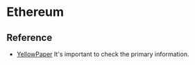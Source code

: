 # Ethereum

## Reference
- [YellowPaper](https://ethereum.github.io/yellowpaper/paper.pdf) It's important to check the primary information.
